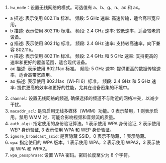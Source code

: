 1. `hw_mode`：设置无线网络的模式。可选值有 a、b、g、n、ac 和 ax。
- a
    描述: 表示使用 802.11a 标准。
    频段: 5 GHz
    速率: 高速传输，适合高带宽应用。
- b
    描述: 表示使用 802.11b 标准。
    频段: 2.4 GHz
    速率: 较低速率，适合较老的设备。
- g
    描述: 表示使用 802.11g 标准。
    频段: 2.4 GHz
    速率: 支持较高速率，向下兼容 802.11b。
- n
    描述: 表示使用 802.11n 标准。
    频段: 2.4 GHz 和 5 GHz
    速率: 支持更高的速率和更好的覆盖范围，适合现代设备。
- ac
    描述: 表示使用 802.11ac 标准。
    频段: 5 GHz
    速率: 提供更高的数据传输速率，适合高带宽应用。
- ax
    描述: 表示使用 802.11ax（Wi-Fi 6）标准。
    频段: 2.4 GHz 和 5 GHz
    速率: 提供更高的效率和更好的性能，尤其在设备密集的环境中。
2. `channel`: 设置无线网络的频道, 确保选择的频道不与附近的网络冲突，以减少干扰。
3. `macaddr_acl`: 是否启用无线多媒体（WMM）功能。0 表示禁用，1 则表示启用。禁用 WMM 时，可能会影响视频和音频流的质量。
4. `auth_algs`: 指定使用的身份验证算法。1 表示使用 WPA 身份验证, 2 表示使用 WEP 身份验证, 3 表示使用 WPA 和 WEP 身份验证。
5. `ignore_broadcast_ssid`: 是否隐藏 SSID。0 表示不隐藏，1 表示隐藏。
6. `wpa`: 指定使用的 WPA 版本。1 表示使用 WPA，2 表示使用 WPA2，3 表示使用 WPA 和 WPA2。
7. `wpa_passphrase`: 设置 WPA 密码。密码长度至少为 8 个字符。